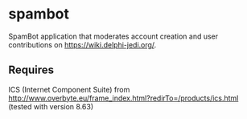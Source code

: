 # spambot
SpamBot application that moderates account creation and user contributions on https://wiki.delphi-jedi.org/.

## Requires

ICS (Internet Component Suite) from http://www.overbyte.eu/frame_index.html?redirTo=/products/ics.html
(tested with version 8.63)
